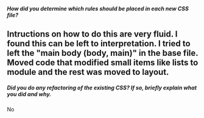 ##### How did you determine which rules should be placed in each new CSS file?

Intructions on how to do this are very fluid. I found this can be left to interpretation. I tried to left the "main body (body, main)" in the base file. Moved code that modified small items like lists to module and the rest was moved to layout.
---

##### Did you do any refactoring of the existing CSS? If so, briefly explain what you did and why.

No
